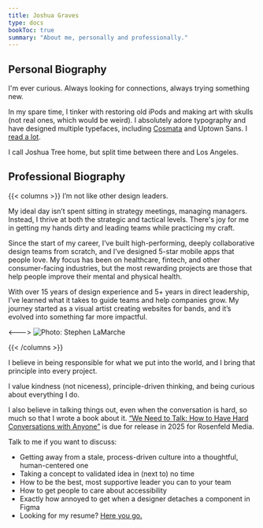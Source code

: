 ```yaml
---
title: Joshua Graves
type: docs
bookToc: true
summary: "About me, personally and professionally."
---
```


## Personal Biography

I'm ever curious. Always looking for connections, always trying something new. 

In my spare time, I tinker with restoring old iPods and making art with skulls (not real ones, which would be weird). I absolutely adore typography and have designed multiple typefaces, including [Cosmata](/cosmata) and Uptown Sans. I [read a lot](/media).

I call Joshua Tree home, but split time between there and Los Angeles.

## Professional Biography
{{< columns >}}
I’m not like other design leaders.

My ideal day isn’t spent sitting in strategy meetings, managing managers. Instead, I thrive at both the strategic and tactical levels. There's joy for me in getting my hands dirty and leading teams while practicing my craft.

Since the start of my career, I’ve built high-performing, deeply collaborative design teams from scratch, and I’ve designed 5-star mobile apps that people love. My focus has been on healthcare, fintech, and other consumer-facing industries, but the most rewarding projects are those that help people improve their mental and physical health.

With over 15 years of design experience and 5+ years in direct leadership, I’ve learned what it takes to guide teams and help companies grow. My journey started as a visual artist creating websites for bands, and it’s evolved into something far more impactful.

<--->
![Photo: Stephen LaMarche](/jg1.webp)

{{< /columns >}}

I believe in being responsible for what we put into the world, and I bring that principle into every project. 

I value kindness (not niceness), principle-driven thinking, and being curious about everything I do.

I also believe in talking things out, even when the conversation is hard, so much so that I wrote a book about it. [“We Need to Talk: How to Have Hard Conversations with Anyone”](https://rosenfeldmedia.com/books/we-need-to-talk-a-survival-guide-for-tough-conversations/) is due for release in 2025 for Rosenfeld Media.

Talk to me if you want to discuss:

- Getting away from a stale, process-driven culture into a thoughtful, human-centered one
- Taking a concept to validated idea in (next to) no time
- How to be the best, most supportive leader you can to your team
- How to get people to care about accessibility
- Exactly how annoyed to get when a designer detaches a component in Figma
- Looking for my resume? [Here you go.](/resume.pdf)